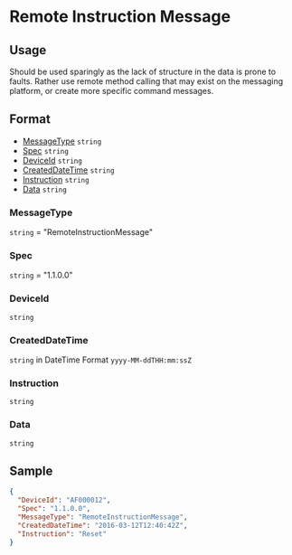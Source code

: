 # Remote Instruction Message

## Usage
Should be used sparingly as the lack of structure in the data is prone to faults. Rather use remote method calling that may exist on the messaging platform, or create more specific command messages.

## Format

* [MessageType](#messagetype) ```string```
* [Spec](#spec) ```string```
* [DeviceId](#deviceid) ```string```
* [CreatedDateTime](#createddatetime) ```string```
* [Instruction](#instruction) ```string```
* [Data](#data) ```string```


### MessageType
```string``` = "RemoteInstructionMessage"

### Spec
```string``` = "1.1.0.0"

### DeviceId
```string``` 

### CreatedDateTime
```string``` in DateTime Format ```yyyy-MM-ddTHH:mm:ssZ```

### Instruction
```string```

### Data
```string```

## Sample
```JSON
{
  "DeviceId": "AF000012",
  "Spec": "1.1.0.0",
  "MessageType": "RemoteInstructionMessage",
  "CreatedDateTime": "2016-03-12T12:40:42Z",
  "Instruction": "Reset"
}

```